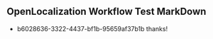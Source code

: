 ## OpenLocalization Workflow Test MarkDown

* b6028636-3322-4437-bf1b-95659af37b1b 
thanks!



<!--HONumber=Jan16_HO4-->
